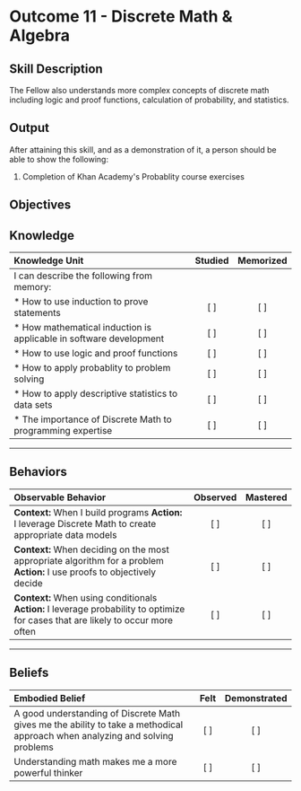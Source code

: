 # Outcome 11 - Discrete Math & Algebra

**Skill Description**
----------
The Fellow also understands more complex concepts of discrete math including logic and proof functions, calculation of probability, and statistics. 

**Output**
----------
After attaining this skill, and as a demonstration of it, a person should be able to show the following:

1. Completion of Khan Academy's Probablity course exercises


**Objectives**
----------
## **Knowledge**


| Knowledge Unit   |      Studied      | Memorized |
|:-------------|:------------------:|:--------:|
| I can describe the following from memory: | | |
| * How to use induction to prove statements | [ ] | [ ]  |
| * How mathematical induction is applicable in software development | [ ] | [ ]  |
| * How to use logic and proof functions | [ ] | [ ]  |
| * How to apply probablity to problem solving | [ ] | [ ]  |
| * How to apply descriptive statistics to data sets    | [ ] | [ ]  |
| * The importance of Discrete Math to programming expertise    | [ ] | [ ]  |


----------


## **Behaviors**

| Observable Behavior   |      Observed      | Mastered |
|:-------------|:------------------:|:--------:|
| **Context:** When I build programs **Action:** I leverage Discrete Math to create appropriate data models | [ ] | [ ]  |
| **Context:** When deciding on the most appropriate algorithm for a problem **Action:** I use proofs to objectively decide | [ ] | [ ]  |
| **Context:** When using conditionals **Action:** I leverage probability to optimize for cases that are likely to occur more often | [ ] | [ ]  |



----------


## **Beliefs**


| Embodied Belief   |      Felt      | Demonstrated |
|:-------------|:------------------:|:--------:|
| A good understanding of Discrete Math gives me the ability to take a methodical approach when analyzing and solving problems | [ ] | [ ]  |
| Understanding math makes me a more powerful thinker | [ ] | [ ]  |



